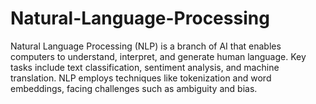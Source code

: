 # Natural-Language-Processing
Natural Language Processing (NLP) is a branch of AI that enables computers to understand, interpret, and generate human language. Key tasks include text classification, sentiment analysis, and machine translation. NLP employs techniques like tokenization and word embeddings, facing challenges such as ambiguity and bias.

